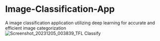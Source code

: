 # Image-Classification-App
A image classification application utilizing deep learning for accurate and efficient image categorization
![Screenshot_20231205_003839_TFL Classify](https://github.com/Samarth2001/Image-Classification-App/assets/59824124/c3074f73-926d-4d35-b4f8-11ce1578e3ae)  
